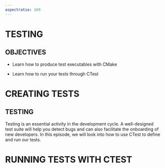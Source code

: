 ```yaml
---
aspectratio: 169
---
```



# TESTING 

## OBJECTIVES

- Learn how to produce test executables with CMake

- Learn how to run your tests through CTest

# CREATING TESTS 

## TESTING 

Testing is an essential activity in the development cycle. A well-designed test suite will help you detect bugs and can also facilitate the onboarding of new developers. In this episode, we will look into how to use CTest to define and run our tests.


# RUNNING TESTS WITH CTEST